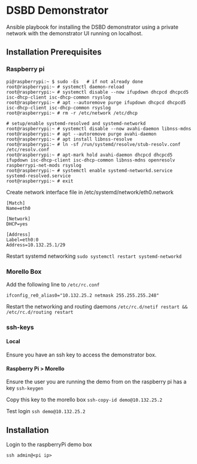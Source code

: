 # DSBD Demonstrator

Ansible playbook for installing the DSBD demonstrator using a private network with the demonstrator UI running on localhost.
## Installation Prerequisites

### Raspberry pi

```# deinstall classic networking
pi@raspberrypi:~ $ sudo -Es   # if not already done
root@raspberrypi:~ # systemctl daemon-reload
root@raspberrypi:~ # systemctl disable --now ifupdown dhcpcd dhcpcd5 isc-dhcp-client isc-dhcp-common rsyslog
root@raspberrypi:~ # apt --autoremove purge ifupdown dhcpcd dhcpcd5 isc-dhcp-client isc-dhcp-common rsyslog
root@raspberrypi:~ # rm -r /etc/network /etc/dhcp

# setup/enable systemd-resolved and systemd-networkd
root@raspberrypi:~ # systemctl disable --now avahi-daemon libnss-mdns
root@raspberrypi:~ # apt --autoremove purge avahi-daemon
root@raspberrypi:~ # apt install libnss-resolve
root@raspberrypi:~ # ln -sf /run/systemd/resolve/stub-resolv.conf /etc/resolv.conf
root@raspberrypi:~ # apt-mark hold avahi-daemon dhcpcd dhcpcd5 ifupdown isc-dhcp-client isc-dhcp-common libnss-mdns openresolv raspberrypi-net-mods rsyslog
root@raspberrypi:~ # systemctl enable systemd-networkd.service systemd-resolved.service
root@raspberrypi:~ # exit
```

Create network interface file in /etc/systemd/network/eth0.network
```
[Match]
Name=eth0

[Network]
DHCP=yes

[Address]
Label=eth0:0
Address=10.132.25.1/29
```
Restart systemd networking
`sudo systemctl restart systemd-networkd`

### Morello Box
Add the following line to `/etc/rc.conf`

```
ifconfig_re0_alias0="10.132.25.2 netmask 255.255.255.248"
```

Restart the networking and routing daemons
`/etc/rc.d/netif restart && /etc/rc.d/routing restart`

### ssh-keys

#### Local

Ensure you have an ssh key to access the demonstrator box.

#### Raspberry Pi > Morello
Ensure the user you are running the demo from on the raspberry pi has a key
`ssh-keygen`

Copy this key to the morello box
`ssh-copy-id demo@10.132.25.2`

Test login
`ssh demo@10.132.25.2`

## Installation

Login to the raspberryPi demo box

`ssh admin@<pi ip>`

